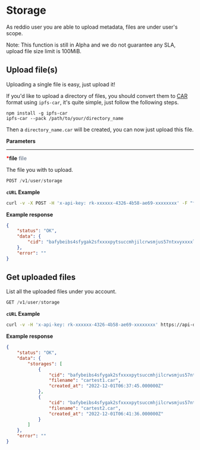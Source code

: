 # Storage

As reddio user you are able to upload metadata, files are under user's scope.

Note: This function is still in Alpha and we do not guarantee any SLA, upload file size limit is 100MiB.

## Upload file(s)

Uploading a single file is easy, just upload it!

If you'd like to upload a directory of files, you should convert them to [CAR](https://ipld.io/specs/transport/car/) format using `ipfs-car`, it's quite simple, just follow the following steps.

```
npm install -g ipfs-car
ipfs-car --pack /path/to/your/directory_name
```

Then a `directory_name.car` will be created, you can now just upload this file.


**Parameters**

---
<strong style='color:red'>*</strong>**file** <strong style='color:#8792a2'>file</strong>

The file you with to upload.

```jsx
POST /v1/user/storage
```

**`cURL` Example**
```sh
curl -v -X POST -H 'x-api-key: rk-xxxxxx-4326-4b58-ae69-xxxxxxxx' -F "file=@directory_name.car" https://api-dev.reddio.com/v1/user/storage
```

**Example response**
```json
{
    "status": "OK",
    "data": {
        "cid": "bafybeibs4sfygak2sfxxxxpytsuccmhjilcrwsmjus57ntxvyxxxxlpddq"
    },
    "error": ""
}
```

## Get uploaded files

List all the uploaded files under you account.

```jsx
GET /v1/user/storage
```

**`cURL` Example**
```sh
curl -v -H 'x-api-key: rk-xxxxxx-4326-4b58-ae69-xxxxxxxx' https://api-dev.reddio.com/v1/user/storage
```

**Example response**
```json
{
    "status": "OK",
    "data": {
        "storages": [
            {
                "cid": "bafybeibs4sfygak2sfxxxxpytsuccmhjilcrwsmjus57ntxvyxxxxlpddq",
                "filename": "cartest1.car",
                "created_at": "2022-12-01T06:37:45.000000Z"
            },
            {
                "cid": "bafybeibs4sfygak2sfxxxxpytsuccmhjilcrwsmjus57ntxvyxxxxlxxxx",
                "filename": "cartest2.car",
                "created_at": "2022-12-01T06:41:36.000000Z"
            }
        ]
    },
    "error": ""
}
```